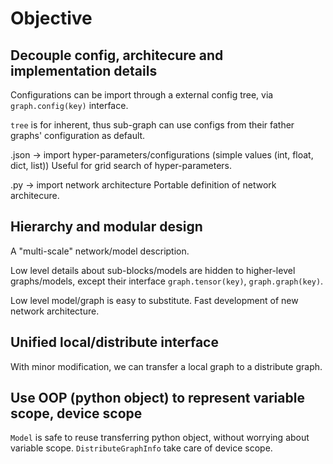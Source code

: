 # Objective

## Decouple config, architecure and implementation details

Configurations can be import through a external config tree, via `graph.config(key)` interface.

`tree` is for inherent, thus sub-graph can use configs from their father graphs' configuration as default.

.json -> import hyper-parameters/configurations (simple values (int, float, dict, list))
Useful for grid search of hyper-parameters.

.py -> import network architecture
Portable definition of network architecure.

## Hierarchy and modular design

A "multi-scale" network/model description.

Low level details about sub-blocks/models are hidden to higher-level graphs/models,
except their interface `graph.tensor(key)`, `graph.graph(key)`.

Low level model/graph is easy to substitute.
Fast development of new network architecture.

## Unified local/distribute interface

With minor modification, we can transfer a local graph to a distribute graph.

## Use OOP (python object) to represent variable scope, device scope

`Model` is safe to reuse transferring python object, without worrying about variable scope.
`DistributeGraphInfo` take care of device scope.
